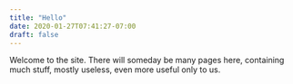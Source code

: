 ```yaml
---
title: "Hello"
date: 2020-01-27T07:41:27-07:00
draft: false
---
```


Welcome to the site.  There will someday be many
pages here, containing much stuff, mostly
useless, even more useful only to us.



